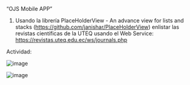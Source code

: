 “OJS Mobile APP” 
1. Usando la librería PlaceHolderView - An advance view for lists and stacks 
(https://github.com/janishar/PlaceHolderView) enlistar las revistas científicas de la UTEQ 
usando el Web Service:  
https://revistas.uteq.edu.ec/ws/journals.php


Actividad:

![image](https://github.com/user-attachments/assets/2b4bdc8e-03a0-41f2-aa42-176a53444d5e)

![image](https://github.com/user-attachments/assets/092da576-add6-4c95-89af-4989afa1d499)
